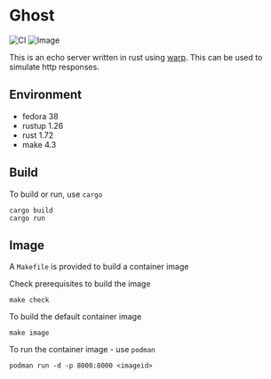 # Ghost

![CI](https://github.com/jostho/ghost/workflows/CI/badge.svg)
![Image](https://github.com/jostho/ghost/workflows/Image/badge.svg)

This is an echo server written in rust using [warp](https://github.com/seanmonstar/warp).
This can be used to simulate http responses.

## Environment

* fedora 38
* rustup 1.26
* rust 1.72
* make 4.3

## Build

To build or run, use `cargo`

    cargo build
    cargo run

## Image

A `Makefile` is provided to build a container image

Check prerequisites to build the image

    make check

To build the default container image

    make image

To run the container image - use `podman`

    podman run -d -p 8000:8000 <imageid>
